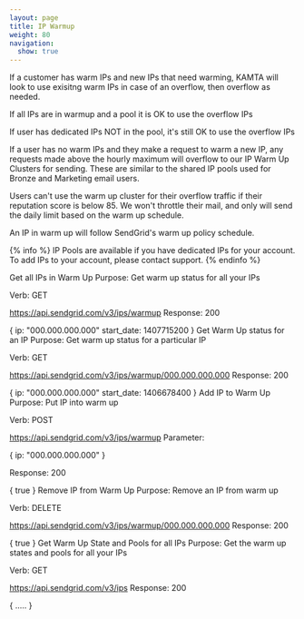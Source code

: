```yaml
---
layout: page
title: IP Warmup
weight: 80
navigation:
  show: true
---
```


If a customer has warm IPs and new IPs that need warming, KAMTA will look to use exisitng warm IPs in case of an overflow, then overflow as needed. 

If all IPs are in warmup and a pool it is OK to use the overflow IPs 

If user has dedicated IPs NOT in the pool, it's still OK to use the overflow IPs

If a user has no warm IPs and they make a request to warm a new IP, any requests made above the hourly maximum will overflow to our IP Warm Up Clusters for sending. These are similar to the shared IP pools used for Bronze and Marketing email users. 

Users can't use the warm up cluster for their overflow traffic if their reputation score is below 85. We won't throttle their mail, and only will send the daily limit based on the warm up schedule. 

An IP in warm up will follow SendGrid's warm up policy schedule. 

{% info %}
IP Pools are available if you have dedicated IPs for your account.
To add IPs to your account, please contact support.
{% endinfo %}

Get all IPs in Warm Up 
Purpose: Get warm up status for all your IPs

Verb: GET

https://api.sendgrid.com/v3/ips/warmup
Response: 200

{
ip: "000.000.000.000"
start_date: 1407715200
}
Get Warm Up status for an IP
Purpose: Get warm up status for a particular IP

Verb: GET

https://api.sendgrid.com/v3/ips/warmup/000.000.000.000
Response: 200

{
 ip: "000.000.000.000"
 start_date: 1406678400
}
Add IP to Warm Up 
Purpose: Put IP into warm up 

Verb: POST

https://api.sendgrid.com/v3/ips/warmup
Parameter:

{
 ip: "000.000.000.000"
}
 

Response: 200

{
true
}
Remove IP from Warm Up 
Purpose: Remove an IP from warm up

Verb: DELETE

https://api.sendgrid.com/v3/ips/warmup/000.000.000.000
Response: 200

{
true
}
Get Warm Up State and Pools for all IPs
Purpose: Get the warm up states and pools for all your IPs

Verb: GET

https://api.sendgrid.com/v3/ips
Response: 200

{
.....
}

